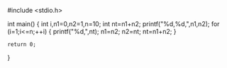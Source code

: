 #include <stdio.h>

int main() 
{
    int i,n1=0,n2=1,n=10;
    int nt=n1+n2;
    printf("%d,%d,",n1,n2);
    for (i=1;i<=n;++i)
    {
        printf("%d,",nt);
        n1=n2;
        n2=nt;
        nt=n1+n2;
    }
   
    return 0;
}
